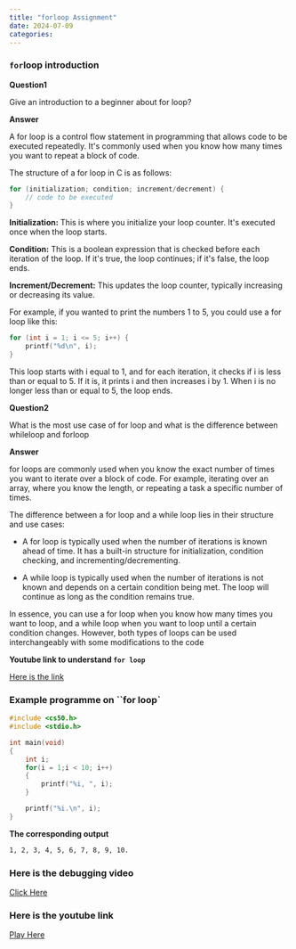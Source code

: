 ```yaml
---
title: "forloop Assignment"
date: 2024-07-09
categories:
---
```

### **`for`loop introduction**

**Question1**

Give an introduction to a beginner about for loop?

**Answer**

A for loop is a control flow statement in programming that allows code to be executed repeatedly. It's commonly used when you know how many times you want to repeat a block of code.

The structure of a for loop in C is as follows:

```c
for (initialization; condition; increment/decrement) {  
    // code to be executed  
} 
``` 

**Initialization:** This is where you initialize your loop counter. It's executed once when the loop starts.

**Condition:** This is a boolean expression that is checked before each iteration of the loop. If it's true, the loop continues; if it's false, the loop ends.

**Increment/Decrement:** This updates the loop counter, typically increasing or decreasing its value.


For example, if you wanted to print the numbers 1 to 5, you could use a for loop like this:

```c
for (int i = 1; i <= 5; i++) {  
    printf("%d\n", i);  
}  
```
This loop starts with i equal to 1, and for each iteration, it checks if i is less than or equal to 5. If it is, it prints i and then increases i by 1. When i is no longer less than or equal to 5, the loop ends.

**Question2**

What is the most use case of for loop and what is the difference between whileloop and forloop

**Answer**

for loops are commonly used when you know the exact number of times you want to iterate over a block of code. For example, iterating over an array, where you know the length, or repeating a task a specific number of times.

The difference between a for loop and a while loop lies in their structure and use cases:

* A for loop is typically used when the number of iterations is known ahead of time. It has a built-in structure for initialization, condition checking, and incrementing/decrementing.

* A while loop is typically used when the number of iterations is not known and depends on a certain condition being met. The loop will continue as long as the condition remains true.

In essence, you can use a for loop when you know how many times you want to loop, and a while loop when you want to loop until a certain condition changes. However, both types of loops can be used interchangeably with some modifications to the code

**Youtube link to understand `for loop`**

[Here is the link](https://youtu.be/WDJpZhU-Ikc?si=-lbXUVkE23kXScF2)

### **Example programme on ``for loop`**

```c
#include <cs50.h>
#include <stdio.h>

int main(void)
{
    int i;
    for(i = 1;i < 10; i++)
    {
        printf("%i, ", i);
    }

    printf("%i.\n", i);
}
```
**The corresponding output**
```bash
1, 2, 3, 4, 5, 6, 7, 8, 9, 10.
```

### Here is the debugging video

[Click Here](https://www.loom.com/share/acb4d1dec4f146b9838afbc31ce19a80?sid=cf1554ea-f012-4f0d-a571-869157d2a60c)

### Here is the youtube link 

[Play Here](https://youtu.be/4luOwft-Vms)